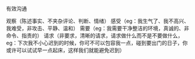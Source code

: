 有效沟通

观察（陈述事实、不夹杂评论、判断、情绪）
感受（eg：我生气了、我不高兴、我难受，非攻击、平静、温和）
需要（eg：我需要干净整洁的环境，真诚的、非命令、指责的）
请求（非要求，清晰的请求，请求做什么而不是不要做什么，eg：下次我不小心迟到的时候，你可不可以包容我一点，碰到要出门的日子，你或许可以试试早一点起床，这样我们就能避免迟到）